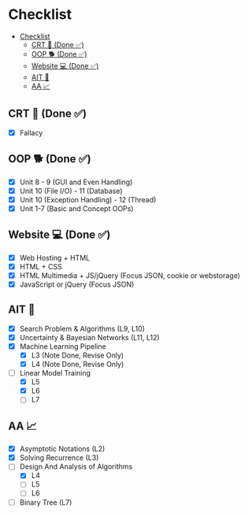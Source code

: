 # Checklist

- [Checklist](#checklist)
  - [CRT 🚀 (Done ✅)](#crt--done-)
  - [OOP 🐕 (Done ✅)](#oop--done-)
  - [Website 💻 (Done ✅)](#website--done-)
  - [AIT 🤖](#ait-)
  - [AA 📈](#aa-)

## CRT 🚀 (Done ✅)

- [x] Fallacy

## OOP 🐕 (Done ✅)

- [x] Unit 8 - 9 (GUI and Even Handling)
- [x] Unit 10 (File I/O) - 11 (Database)
- [x] Unit 10 (Exception Handling) - 12 (Thread)
- [x] Unit 1-7 (Basic and Concept OOPs)

## Website 💻 (Done ✅)

- [x] Web Hosting + HTML
- [x] HTML + CSS
- [x] HTML Multimedia + JS/jQuery (Focus JSON, cookie or webstorage)
- [x] JavaScript or jQuery (Focus JSON)

## AIT 🤖

- [x] Search Problem & Algorithms (L9, L10)
- [x] Uncertainty & Bayesian Networks (L11, L12)
- [x] Machine Learning Pipeline
  - [x] L3 (Note Done, Revise Only)
  - [x] L4 (Note Done, Revise Only)
- [ ] Linear Model Training
  - [x] L5
  - [x] L6
  - [ ] L7

## AA 📈

- [x] Asymptotic Notations (L2)
- [x] Solving Recurrence (L3)
- [ ] Design And Analysis of Algorithms
  - [x] L4
  - [ ] L5
  - [ ] L6 
- [ ] Binary Tree (L7)
